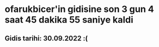 # ofarukbicer'in gidisine son 3 gun 4 saat 45 dakika 55 saniye kaldi

## Gidis tarihi: 30.09.2022 :(